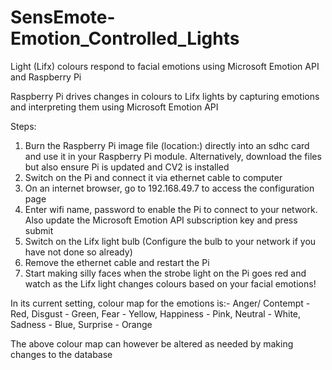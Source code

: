 # SensEmote-Emotion_Controlled_Lights
Light (Lifx) colours respond to facial emotions using Microsoft Emotion API and Raspberry Pi

Raspberry Pi drives changes in colours to Lifx lights by capturing emotions and interpreting them using Microsoft Emotion API

Steps:
1. Burn the Raspberry Pi image file (location:) directly into an sdhc card and use it in your Raspberry Pi module. Alternatively, download the files but also ensure Pi is updated and CV2 is installed
2. Switch on the Pi and connect it via ethernet cable to computer
3. On an internet browser, go to 192.168.49.7 to access the configuration page
4. Enter wifi name, password to enable the Pi to connect to your network. Also update the Microsoft Emotion API subscription key and press submit
5. Switch on the Lifx light bulb (Configure the bulb to your network if you have not done so already)
6. Remove the ethernet cable and restart the Pi
7. Start making silly faces when the strobe light on the Pi goes red and watch as the Lifx light changes colours based on your facial emotions!

In its current setting, colour map for the emotions is:-
Anger/ Contempt - Red,
Disgust         - Green,
Fear            - Yellow,
Happiness       - Pink,
Neutral         - White,
Sadness         - Blue,
Surprise        - Orange

The above colour map can however be altered as needed by making changes to the database
